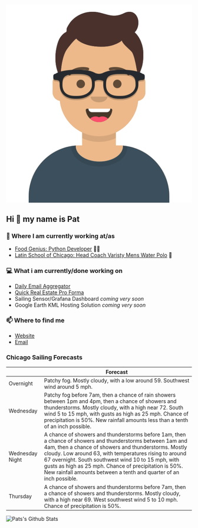 [![Social banner for p-j-falconer](https://raw.githubusercontent.com/P-J-FALCONER/P-J-FALCONER/master/assets/avataaars.svg)](https://patfalconer.com/)
## Hi :wave: my name is Pat

### 💼 Where I am currently working at/as
- [Food Genius: Python Developer](https://getfoodgenius.com/) 🍔🐍
- [Latin School of Chicago: Head Coach Varisty Mens Water Polo](https://www.latinschool.org/) 🤽


### 💻 What i am currently/done working on
 - [Daily Email Aggregator](https://github.com/P-J-FALCONER/dott_daily_mail)
 - [Quick Real Estate Pro Forma](https://github.com/P-J-FALCONER/henry)
 - Sailing Sensor/Grafana Dashboard *coming very soon*
 - Google Earth KML Hosting Solution *coming very soon*

### 📫 Where to find me
 - [Website](https://patfalconer.com/)
 - [Email](mailto:patrick.j.falconer@gmail.com)


### Chicago Sailing Forecasts
|   | Forecast  |
|---|---|
| Overnight | Patchy fog. Mostly cloudy, with a low around 59. Southwest wind around 5 mph. |
| Wednesday | Patchy fog before 7am, then a chance of rain showers between 1pm and 4pm, then a chance of showers and thunderstorms. Mostly cloudy, with a high near 72. South wind 5 to 15 mph, with gusts as high as 25 mph. Chance of precipitation is 50%. New rainfall amounts less than a tenth of an inch possible. |
| Wednesday Night | A chance of showers and thunderstorms before 1am, then a chance of showers and thunderstorms between 1am and 4am, then a chance of showers and thunderstorms. Mostly cloudy. Low around 63, with temperatures rising to around 67 overnight. South southwest wind 10 to 15 mph, with gusts as high as 25 mph. Chance of precipitation is 50%. New rainfall amounts between a tenth and quarter of an inch possible. |
| Thursday | A chance of showers and thunderstorms before 7am, then a chance of showers and thunderstorms. Mostly cloudy, with a high near 69. West southwest wind 5 to 10 mph. Chance of precipitation is 50%. |

![Pats's Github Stats](https://github-readme-stats.vercel.app/api?username=p-j-falconer&show_icons=true&theme=radical)
